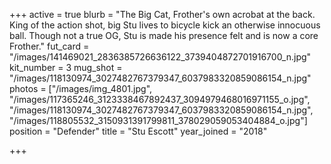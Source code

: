+++
active = true
blurb = "The Big Cat, Frother's own acrobat at the back. King of the action shot, big Stu lives to bicycle kick an otherwise innocuous ball. Though not a true OG, Stu is made his presence felt and is now a core Frother."
fut_card = "/images/141469021_2836385726636122_3739404872701916700_n.jpg"
kit_number = 3
mug_shot = "/images/118130974_3027482767379347_6037983320859086154_n.jpg"
photos = ["/images/img_4801.jpg", "/images/117365246_3123338467892437_3094979468016971155_o.jpg", "/images/118130974_3027482767379347_6037983320859086154_n.jpg", "/images/118805532_3150931391799811_378029059053404884_o.jpg"]
position = "Defender"
title = "Stu Escott"
year_joined = "2018"

+++
